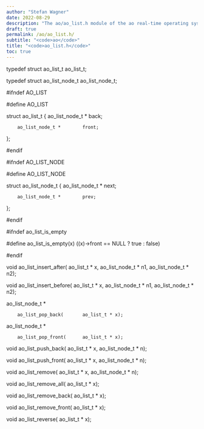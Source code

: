 ```yaml
---
author: "Stefan Wagner"
date: 2022-08-29
description: "The ao/ao_list.h module of the ao real-time operating system."
draft: true
permalink: /ao/ao_list.h/ 
subtitle: "<code>ao</code>"
title: "<code>ao_list.h</code>"
toc: true
---
```


typedef struct  ao_list_t       ao_list_t;

typedef struct  ao_list_node_t  ao_list_node_t;

#ifndef AO_LIST

#define AO_LIST

struct  ao_list_t
{
        ao_list_node_t *        back;

        ao_list_node_t *        front;
};

#endif

#ifndef AO_LIST_NODE

#define AO_LIST_NODE

struct  ao_list_node_t
{
        ao_list_node_t *        next;

        ao_list_node_t *        prev;
};

#endif

#ifndef ao_list_is_empty

#define ao_list_is_empty(x)     ((x)->front == NULL ? true : false)

#endif

void    ao_list_insert_after(   ao_list_t * x, ao_list_node_t * n1, ao_list_node_t * n2);

void    ao_list_insert_before(  ao_list_t * x, ao_list_node_t * n1, ao_list_node_t * n2);

ao_list_node_t *

        ao_list_pop_back(       ao_list_t * x);

ao_list_node_t *

        ao_list_pop_front(      ao_list_t * x);

void    ao_list_push_back(      ao_list_t * x, ao_list_node_t * n);

void    ao_list_push_front(     ao_list_t * x, ao_list_node_t * n);

void    ao_list_remove(         ao_list_t * x, ao_list_node_t * n);

void    ao_list_remove_all(     ao_list_t * x);

void    ao_list_remove_back(    ao_list_t * x);

void    ao_list_remove_front(   ao_list_t * x);

void    ao_list_reverse(        ao_list_t * x);


